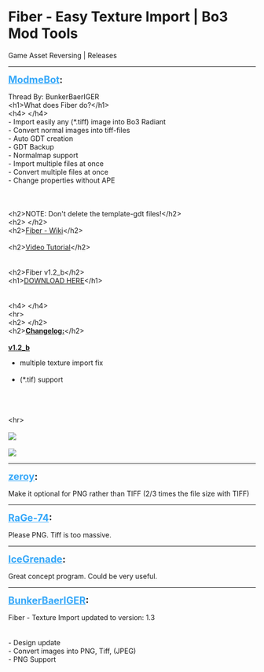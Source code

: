 # Fiber - Easy Texture Import | Bo3 Mod Tools
Game Asset Reversing | Releases

---
<strong style="font-size: 1.4em;"><span style="text-decoration: underline;text-decoration-color: #34a7f9;"><span style="color:#34a7f9;">ModmeBot</span></span>:</strong>

<p>Thread By: BunkerBaerIGER<br />&lt;h1&gt;What does Fiber do?&lt;/h1&gt;<br />&lt;h4&gt; &lt;/h4&gt;<br />- Import easily any (*.tiff) image into Bo3 Radiant<br />- Convert normal images into tiff-files<br />- Auto GDT creation<br />- GDT Backup<br />- Normalmap support<br />- Import multiple files at once<br />- Convert multiple files at once<br />- Change properties without APE<br /> <br /> <br /> <br />&lt;h2&gt;NOTE: Don&#39;t delete the template-gdt files!&lt;/h2&gt;<br />&lt;h2&gt; &lt;/h2&gt;<br />&lt;h2&gt;<a href="https://github.com/BunkerBaerIGER/Fiber-Texture-Import/wiki/First-start">Fiber - Wiki</a>&lt;/h2&gt;<br /> <br />&lt;h2&gt;<a href="https://www.youtube.com/watch?v=EksPVGVVyCE">Video Tutorial</a>&lt;/h2&gt;<br /> <br /> <br />&lt;h2&gt;Fiber v1.2_b&lt;/h2&gt;<br />&lt;h1&gt;<a href="https://github.com/BunkerBaerIGER/Fiber-Texture-Import">DOWNLOAD HERE</a>&lt;/h1&gt;<br /> <br /> <br />&lt;h4&gt; &lt;/h4&gt;<br />&lt;hr&gt;<br />&lt;h2&gt; &lt;/h2&gt;<br />&lt;h2&gt;<span style="text-decoration: underline"><strong>Changelog:</strong></span>&lt;/h2&gt;<br /> <br /><span style="text-decoration: underline"><strong>v1.2_b</strong></span><br /><ul><li>multiple texture import fix<br /><br /><li>(*.tif) support<br /><br /></li></li></ul> <br /> <br />&lt;hr&gt;<br /> <br /><img style="max-width: 500px;" src="https://imgur.com/0fjgsGM.png"><br /> <br /><img style="max-width: 500px;" src="https://imgur.com/xV0zdbT.png"></p>

---
<strong style="font-size: 1.4em;"><span style="text-decoration: underline;text-decoration-color: #34a7f9;"><span style="color:#34a7f9;">zeroy</span></span>:</strong>

<p>Make it optional for PNG rather than TIFF (2/3 times the file size with TIFF)</p>

---
<strong style="font-size: 1.4em;"><span style="text-decoration: underline;text-decoration-color: #34a7f9;"><span style="color:#34a7f9;">RaGe-74</span></span>:</strong>

<p>Please PNG. Tiff is too massive.</p>

---
<strong style="font-size: 1.4em;"><span style="text-decoration: underline;text-decoration-color: #34a7f9;"><span style="color:#34a7f9;">IceGrenade</span></span>:</strong>

<p>Great concept program. Could be very useful.</p>

---
<strong style="font-size: 1.4em;"><span style="text-decoration: underline;text-decoration-color: #34a7f9;"><span style="color:#34a7f9;">BunkerBaerIGER</span></span>:</strong>

<p>Fiber - Texture Import updated to version: 1.3<br /><br /><br />- Design update<br />- Convert images into PNG, Tiff, (JPEG)<br />- PNG Support</p>
